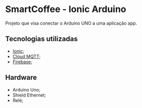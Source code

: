 # SmartCoffee - Ionic Arduino

Projeto que visa conectar o Arduino UNO a uma aplicação app.



## Tecnologias utilizadas

- [Ionic](https://ionicframework.com/);
- [Cloud MQTT](https://www.cloudmqtt.com/);
- [Firebase](https://firebase.google.com/?hl=pt-br);

## Hardware

- Arduino Uno;
- Shield Ethernet;
- Relé;

